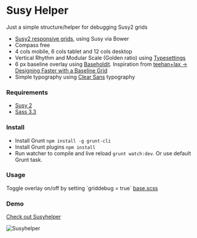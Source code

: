 
# Susy Helper

Just a simple structure/helper for debugging Susy2 grids

+ [Susy2 responsive grids](http://susy.oddbird.net), using Susy via Bower
+ Compass free
+ 4 cols mobile, 6 cols tablet and 12 cols desktop
+ Vertical Rhythm and Modular Scale (Golden ratio) using [Typesettings](http://typesettings.io/)
+ 6 px baseline overlay using [Baseholdit](http://basehold.it). Inspiration from [teehan+lax -> Designing Faster with a Baseline Grid](http://www.teehanlax.com/blog/designing-faster-with-a-baseline-grid/)
+ Simple typography using [Clear Sans](https://01.org/clear-sans) typography

### Requirements

+ [Susy 2](http://susydocs.oddbird.net/en/latest/changelog/)
+ [Sass 3.3](http://blog.sass-lang.com/posts/184094-sass-33-is-released)

### Install

+ Install Grunt `npm install -g grunt-cli`
+ Install Grunt plugins `npm install`
+ Run watcher to compile and live reload `grunt watch:dev`. Or use default Grunt task.

### Usage

Toggle overlay on/off by setting ´griddebug = true´ [base.scss](https://github.com/urre/Susyhelper/blob/gh-pages/scss/_grid.scss#L15)

### Demo

[Check out Susyhelper](http://urre.github.io/Susyhelper/)

![Susyhelper](https://dl.dropboxusercontent.com/u/1162759/susyhelper.gif)